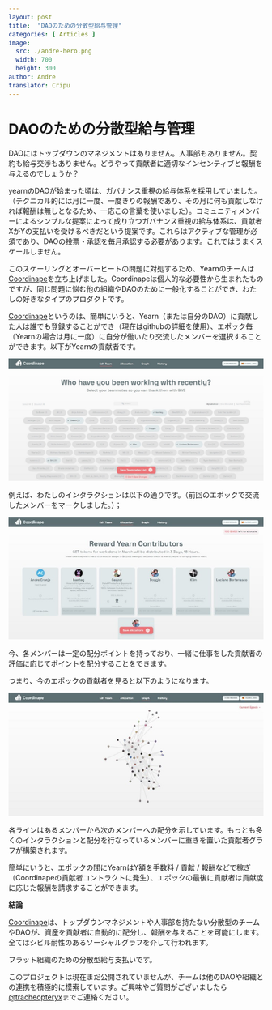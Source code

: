```yaml
---
layout: post
title:  "DAOのための分散型給与管理"
categories: [ Articles ]
image:
  src: ./andre-hero.png
  width: 700
  height: 300
author: Andre
translator: Cripu
---
```


# DAOのための分散型給与管理

DAOにはトップダウンのマネジメントはありません。人事部もありません。契約も給与交渉もありません。どうやって貢献者に適切なインセンティブと報酬を与えるのでしょうか？

yearnのDAOが始まった頃は、ガバナンス重視の給与体系を採用していました。（テクニカル的には月に一度、一度きりの報酬であり、その月に何も貢献しなければ報酬は無しとなるため、一応この言葉を使いました）。コミュニティメンバーによるシンプルな提案によって成り立つガバナンス重視の給与体系は、貢献者XがYの支払いを受けるべきだという提案です。これらはアクティブな管理が必須であり、DAOの投票・承認を毎月承認する必要があります。これではうまくスケールしません。

このスケーリングとオーバーヒートの問題に対処するため、Yearnのチームは[Coordinape](https://coordinape.com/)を立ち上げました。Coordinapeは個人的な必要性から生まれたものですが、同じ問題に悩む他の組織やDAOのために一般化することができ、わたしの好きなタイプのプロダクトです。

[Coordinape](https://coordinape.com/)というのは、簡単にいうと、Yearn（または自分のDAO）に貢献した人は誰でも登録することができ（現在はgithubの詳細を使用）、エポック毎（Yearnの場合は月に一度）に自分が働いたり交流したメンバーを選択することができます。以下がYearnの貢献者です。

![](1.jpg?w=1400&h=674)

例えば、わたしのインタラクションは以下の通りです。（前回のエポックで交流したメンバーをマークしました。）；

![](2.jpg?w=700&h=337)

今、各メンバーは一定の配分ポイントを持っており、一緒に仕事をした貢献者の評価に応じてポイントを配分することをできます。

つまり、今のエポックの貢献者を見ると以下のようになります。

![](3.jpg?w=700&h=339)

各ラインはあるメンバーから次のメンバーへの配分を示しています。もっとも多くのインタラクションと配分を行なっているメンバーに重きを置いた貢献者グラフが構築されます。

簡単にいうと、エポックの間にYearnはY額を手数料 / 貢献 / 報酬などで稼ぎ（Coordinapeの貢献者コントラクトに発生）、エポックの最後に貢献者は貢献度に応じた報酬を請求することができます。

**結論**

[Coordinape](https://coordinape.com/)は、トップダウンマネジメントや人事部を持たない分散型のチームやDAOが、資産を貢献者に自動的に配分し、報酬を与えることを可能にします。全てはシビル耐性のあるソーシャルグラフを介して行われます。

フラット組織のための分散型給与支払いです。

このプロジェクトは現在まだ公開されていませんが、チームは他のDAOや組織との連携を積極的に模索しています。ご興味やご質問がございましたら[@tracheopteryx](https://twitter.com/tracheopteryx)までご連絡ください。